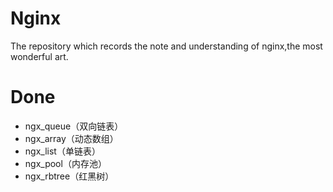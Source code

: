 # Nginx
The repository which records the note and understanding of nginx,the most wonderful art.





# Done

- ngx_queue（双向链表）
- ngx_array（动态数组）
- ngx_list（单链表）
- ngx_pool（内存池）
- ngx_rbtree（红黑树）
